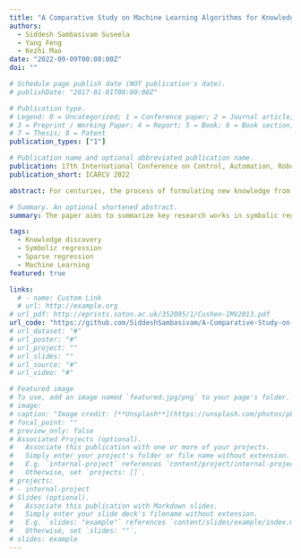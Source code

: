 ```yaml
---
title: "A Comparative Study on Machine Learning Algorithms for Knowledge Discovery"
authors:
  - Siddesh Sambasivam Suseela
  - Yang Feng
  - Kezhi Mao
date: "2022-09-09T00:00:00Z"
doi: ""

# Schedule page publish date (NOT publication's date).
# publishDate: "2017-01-01T00:00:00Z"

# Publication type.
# Legend: 0 = Uncategorized; 1 = Conference paper; 2 = Journal article;
# 3 = Preprint / Working Paper; 4 = Report; 5 = Book; 6 = Book section;
# 7 = Thesis; 8 = Patent
publication_types: ["1"]

# Publication name and optional abbreviated publication name.
publication: 17th International Conference on Control, Automation, Robotics and Vision (ICARCV 2022)
publication_short: ICARCV 2022

abstract: For centuries, the process of formulating new knowledge from observations has driven scientific discoveries. With rapid advancements in machine learning, it is natural to question the possibility of automating knowledge discovery in the scientific field. A benchmark task for automated knowledge discovery is called symbolic regression. <br/><br/> The aim of the task is to predict a mathematical equation that best describes the observational data. The advancements in symbolic regression have a major potential to aid research in understanding the dynamics and governing properties of unexplored systems. However, the combinatorial nature of the task makes it an expensive and hard problem to solve efficiently. There are several types of algorithms for symbolic regression, from genetic programming and sparse regression to deep generative models. However, there is no survey that collates these prominent algorithms. <br/><br/> Therefore the goal of this paper is to summarize key research works in symbolic regression and perform a comparative study to understand the strength and limitations of each method. Finally, we highlight the challenges in the current methods and future research directions in the application of machine learning in knowledge discovery.<br/><br/>

# Summary. An optional shortened abstract.
summary: The paper aims to summarize key research works in symbolic regression and perform a comparative study to understand the strengths and limitations of each method. Finally, we highlight the challenges in the current methods and future research directions in the application of machine learning in knowledge discovery.

tags:
  - Knowledge discovery
  - Symbolic regression
  - Sparse regression
  - Machine Learning
featured: true

links:
  # - name: Custom Link
  # url: http://example.org
# url_pdf: http://eprints.soton.ac.uk/352095/1/Cushen-IMV2013.pdf
url_code: "https://github.com/SiddeshSambasivam/A-Comparative-Study-on-SciML-for-KD"
# url_dataset: "#"
# url_poster: "#"
# url_project: ""
# url_slides: ""
# url_source: "#"
# url_video: "#"

# Featured image
# To use, add an image named `featured.jpg/png` to your page's folder.
# image:
# caption: "Image credit: [**Unsplash**](https://unsplash.com/photos/pLCdAaMFLTE)"
# focal_point: ""
# preview_only: false
# Associated Projects (optional).
#   Associate this publication with one or more of your projects.
#   Simply enter your project's folder or file name without extension.
#   E.g. `internal-project` references `content/project/internal-project/index.md`.
#   Otherwise, set `projects: []`.
# projects:
# - internal-project
# Slides (optional).
#   Associate this publication with Markdown slides.
#   Simply enter your slide deck's filename without extension.
#   E.g. `slides: "example"` references `content/slides/example/index.md`.
#   Otherwise, set `slides: ""`.
# slides: example
---
```

